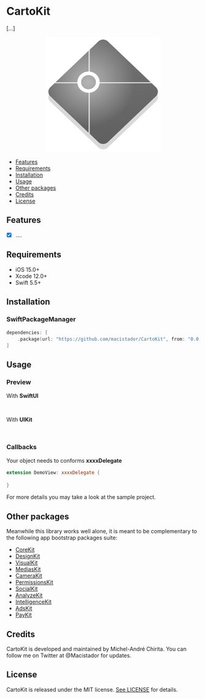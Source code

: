 # CartoKit
[...]

<p align="center">
  <img src="https://github.com/macistador/CartoKit/blob/main/IconCartoKit.png" width="300" height="300"/>
</p>

- [Features](#features)
- [Requirements](#requirements)
- [Installation](#installation)
- [Usage](#usage)
- [Other packages](#other-packages)
- [Credits](#credits)
- [License](#license)

## Features

- [x] ....

## Requirements

- iOS 15.0+
- Xcode 12.0+
- Swift 5.5+

## Installation

### SwiftPackageManager

```swift
dependencies: [
    .package(url: "https://github.com/macistador/CartoKit", from: "0.0.1")
]
```

## Usage

### Preview

With __SwiftUI__
```swift
        

```

With __UIKit__
```swift
    

```

### Callbacks

Your object needs to conforms __xxxxDelegate__
```swift
extension DemoView: xxxxDelegate {
    
}
```

For more details you may take a look at the sample project.

## Other packages

Meanwhile this library works well alone, it is meant to be complementary to the following app bootstrap packages suite: 

- [CoreKit](https://github.com/macistador/CoreKit)
- [DesignKit](https://github.com/macistador/DesignKit)
- [VisualKit](https://github.com/macistador/VisualKit)
- [MediasKit](https://github.com/macistador/MediasKit)
- [CameraKit](https://github.com/macistador/CameraKit)
- [PermissionsKit](https://github.com/macistador/PermissionsKit)
- [SocialKit](https://github.com/macistador/SocialKit)
- [AnalyzeKit](https://github.com/macistador/AnalyzeKit)
- [IntelligenceKit](https://github.com/macistador/IntelligenceKit)
- [AdsKit](https://github.com/macistador/AdsKit)
- [PayKit](https://github.com/macistador/PayKit)

## Credits

CartoKit is developed and maintained by Michel-André Chirita. You can follow me on Twitter at @Macistador for updates.

## License

CartoKit is released under the MIT license. [See LICENSE](https://github.com/macistador/CartoKit/blob/master/LICENSE) for details.
